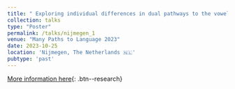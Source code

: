 ```yaml
---
title: " Exploring individual differences in dual pathways to the vowel height contrast: the f0 and F1 routes"
collection: talks
type: "Poster"
permalink: /talks/nijmegen_1
venue: "Many Paths to Language 2023"
date: 2023-10-25
location: 'Nijmegen, The Netherlands 🇳🇱'
pubtype: 'past'
---
```


[More information here](https://www.mpi.nl/events/many-paths-language-mpal-2023){: .btn--research}
